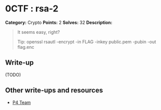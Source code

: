 # 0CTF : rsa-2

**Category:** Crypto
**Points:** 2
**Solves:** 32
**Description:**

> It seems easy, right?
>
> Tip: openssl rsautl -encrypt -in FLAG -inkey public.pem -pubin -out flag.enc
>


## Write-up

(TODO)

## Other write-ups and resources

* [P4 Team](https://github.com/p4-team/ctf/tree/master/2016-03-12-0ctf/rsa)
